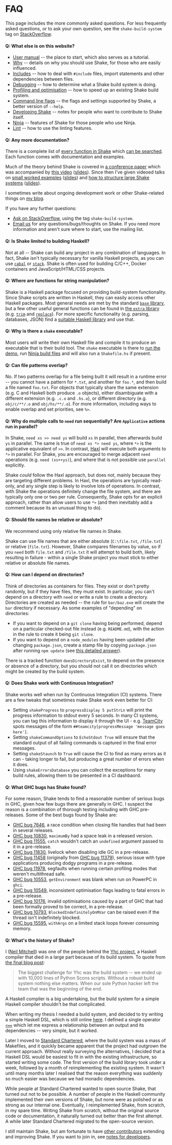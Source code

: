 # FAQ

This page includes the more commonly asked questions. For less frequently asked questions, or to ask your own question, see the `shake-build-system` tag on [StackOverflow](https://stackoverflow.com/questions/tagged/shake-build-system).

#### Q: What else is on this website?

* [User manual](Manual.md) -- the place to start, which also serves as a tutorial.
* [Why](Why.md) -- details on why you should use Shake, for those who are easily influenced.
* [Includes](Includes.md) -- how to deal with `#include` files, import statements and other dependencies between files.
* [Debugging](Debugging.md) -- how to determine what a Shake build system is doing.
* [Profiling and optimisation](Profiling.md) -- how to speed up an existing Shake build system.
* [Command line flags](CommandLine.md) -- the flags and settings supported by Shake, a better version of `--help`.
* [Developing Shake](Developing.md) -- notes for people who want to contribute to Shake itself.
* [Ninja](Ninja.md) -- features of Shake for those people who use Ninja.
* [Lint](Lint.md) -- how to use the linting features.

<!--
Shake is suitable for all sizes of build systems, from a simple C project to a huge cross-platform multi-language project. However, at different scales, different techniques tend to be applicable.
* [Small/simple build systems](Small.md#readme) -- some simpler build systems can be written as _forward_ build systems, without the need to explicitly think about dependencies or targets. Useful for getting started, relies on a tool to automatically track your dependencies.
* [Large frequently changing build systems](Large.md#readme) -- for large build systems, it is useful to split the build system interpreter and metadata apart, making changes to the Haskell build system comparatively rare.
-->

#### Q: Any more documentation?

There is a complete list of [every function in Shake](https://hackage.haskell.org/packages/archive/shake/latest/doc/html/Development-Shake.html) which [can be searched](https://hoogle.haskell.org/?package=shake). Each function comes with documentation and examples.

Much of the theory behind Shake is covered in [a conference paper](https://ndmitchell.com/downloads/paper-shake_before_building-10_sep_2012.pdf) which was accompanied by [this video](https://www.youtube.com/watch?v=xYCPpXVlqFM) ([slides](https://ndmitchell.com/downloads/slides-shake_before_building-10_sep_2012.pdf)). Since then I've given videoed talks on [small worked examples](https://www.infoq.com/presentations/shake) ([slides](https://ndmitchell.com/downloads/slides-building_stuff_with_shake-20_nov_2014.pdf)) and [how to structure large Shake systems](https://skillsmatter.com/skillscasts/6548-defining-your-own-build-system-with-shake) ([slides](https://ndmitchell.com/downloads/slides-defining_your_own_build_system_with_shake-09_oct_2015.pdf)).

I sometimes write about ongoing development work or other Shake-related things on [my blog](https://neilmitchell.blogspot.co.uk/search/label/shake).

If you have any further questions:

* [Ask on StackOverflow](https://stackoverflow.com/questions/tagged/shake-build-system), using the tag `shake-build-system`.
* [Email us](https://groups.google.com/forum/?fromgroups#!forum/shake-build-system) for any questions/bugs/thoughts on Shake. If you need more information and aren't sure where to start, use the mailing list.

#### Q: Is Shake limited to building Haskell?

Not at all -- Shake can build any project in any combination of languages. In fact, Shake isn't typically necessary for vanilla Haskell projects, as you can use [`cabal`](https://haskell.org/cabal) or [`stack`](https://haskellstack.org/). Shake is often used for building C/C++, Docker containers and JavaScript/HTML/CSS projects.

#### Q: Where are functions for string manipulation?

Shake is a Haskell package focused on providing build-system functionality. Since Shake scripts are written in Haskell, they can easily access other Haskell packages. Most general needs are met by the standard [`base` library](https://hackage.haskell.org/package/base), but a few other useful general functions can be found in [the `extra` library](https://hackage.haskell.org/package/extra) (e.g. [`trim`](https://hackage.haskell.org/package/extra/docs/Data-List-Extra.html#v:trim) and [`replace`](https://hackage.haskell.org/package/extra/docs/Data-List-Extra.html#v:replace)). For more specific functionality (e.g. parsing, databases, JSON) find a [suitable Haskell library](https://hackage.haskell.org/packages) and use that.

#### Q: Why is there a `shake` executable?

Most users will write their own Haskell file and compile it to produce an executable that is their build tool. The `shake` executable is there to [run the demo](Demo.md), run [Ninja build files](Ninja.md) and will also run a `Shakefile.hs` if present.

#### Q: Can file patterns overlap?

No. If two patterns overlap for a file being built it will result in a runtime error -- you cannot have a pattern for `*.txt`, and another for `foo.*`, and then build a file named `foo.txt`. For objects that typically share the same extension (e.g. C and Haskell both produce `.o` objects), either disambiguate with a different extension (e.g. `.c.o` and `.hs.o`), or different directory (e.g. `obj/c/**/.o` and `obj/hs/**/.o`). For more information, including ways to enable overlap and set priorities, see `%>`.

#### Q: Why do multiple calls to `need` run sequentially? Are `Applicative` actions run in parallel?

In Shake, `need xs >> need ys` will build `xs` in parallel, then afterwards build `ys` in parallel. The same is true of `need xs *> need ys`, where `*>` is the applicative equivalent of `>>`. In contrast, [Haxl](https://hackage.haskell.org/package/haxl) will execute both arguments to `*>` in parallel. For Shake, you are encouraged to merge adjacent `need` operations (e.g. `need (xs++ys)`), and where that is not possible use `parallel` explicitly.

Shake _could_ follow the Haxl approach, but does not, mainly because they are targeting different problems. In Haxl, the operations are typically read-only, and any single step is likely to involve lots of operations. In contrast, with Shake the operations definitely change the file system, and there are typically only one or two per rule. Consequently, Shake opts for an explicit approach, rather than allow users to use `*>` (and then inevitably add a comment because its an unusual thing to do).

#### Q: Should file names be relative or absolute?

We recommend using only relative file names in Shake.

Shake can use file names that are either absolute (`C:\file.txt`, `/file.txt`) or relative (`file.txt`). However, Shake compares filenames by value, so if you `need` both `file.txt` and `/file.txt` it will attempt to build both, likely resulting in failure - within a single Shake project you must stick to either relative or absolute file names.

#### Q: How can I depend on directories?

Think of directories as containers for files. They exist or don't pretty randomly, but if they have files, they must exist. In particular, you can't depend on a directory with `need` or write a rule to create a directory. Directories are created as needed -- the rule for `bar/baz.exe` will create the `bar` directory if necessary. As some examples of "depending" on directories:

* If you want to depend on a `git clone` having being performed, depend on a particular checked-out file instead (e.g. `README.md`), with the action in the rule to create it being `git clone`.
* If you want to depend on a `node_modules` having been updated after changing `package.json`, create a stamp file by copying `package.json` after running `npm update` (see [this detailed answer](https://stackoverflow.com/questions/35938956/haskell-shake-special-rule-for-building-directories)).

There is a tracked function `doesDirectoryExist`, to depend on the presence or absence of a directory, but you should not call it on directories which might be created by the build system.

#### Q: Does Shake work with Continuous Integration?

Shake works well when run by Continuous Integration (CI) systems. There are a few tweaks that sometimes make Shake work even better for CI:

* Setting `shakeProgress` to `progressDisplay 5 putStrLn` will print the progress information to stdout every 5 seconds. In many CI systems, you can tag this information to display it through the UI - e.g. [TeamCity](https://confluence.jetbrains.com/display/TCD9/Build+Script+Interaction+with+TeamCity#BuildScriptInteractionwithTeamCity-ReportingBuildProgress) spots messages of the form `##teamcity[progressMessage 'message goes here']`.
* Setting `shakeCommandOptions` to `EchoStdout True` will ensure that the standard output of all failing commands is captured in the final error messages.
* Setting `shakeStaunch` to `True` will cause the CI to find as many errors as it can - taking longer to fail, but producing a great number of errors when it does.
* Using `shakeErrorsDatabase` you can collect the exceptions for many build rules, allowing them to be presented in a CI dashbaord.

#### Q: What GHC bugs has Shake found?

For some reason, Shake tends to find a reasonable number of serious bugs in GHC, given how few bugs there are generally in GHC. I suspect the reason is a combination of thorough testing including with GHC pre-releases. Some of the best bugs found by Shake are:

* [GHC bug 7646](https://ghc.haskell.org/trac/ghc/ticket/7646), a race condition when closing file handles that had been in several releases.
* [GHC bug 10830](https://ghc.haskell.org/trac/ghc/ticket/10830), `maximumBy` had a space leak in a released version.
* [GHC bug 11555](https://ghc.haskell.org/trac/ghc/ticket/11555), `catch` wouldn't catch an `undefined` argument passed to it in a pre-release.
* [GHC bug 11830](https://ghc.haskell.org/trac/ghc/ticket/11830), livelock when disabling idle GC in a pre-release.
* [GHC bug 11458](https://ghc.haskell.org/trac/ghc/ticket/11458) (originally from [GHC bug 11379](https://ghc.haskell.org/trac/ghc/ticket/11379)), serious issue with type applications producing dodgy programs in a pre-release.
* [GHC bug 11978](https://ghc.haskell.org/trac/ghc/ticket/11978), segfaults when running certain profiling modes that weren't multithread safe.
* [GHC bug 10553](https://ghc.haskell.org/trac/ghc/ticket/10553), `getEnvironment` was blank when run on PowerPC in `ghci`.
* [GHC bug 10549](https://ghc.haskell.org/trac/ghc/ticket/10549), inconsistent optimisation flags leading to fatal errors in a pre-release.
* [GHC bug 10176](https://ghc.haskell.org/trac/ghc/ticket/10176), invalid optimisations caused by a part of GHC that had been formally proved to be correct, in a pre-release.
* [GHC bug 10793](https://ghc.haskell.org/trac/ghc/ticket/10793), `BlockedIndefinitelyOnMVar` can be raised even if the thread isn't indefinitely blocked.
* [GHC bug 15595](https://ghc.haskell.org/trac/ghc/ticket/15595), `withArgs` on a limited stack loops forever consuming memory.

#### Q: What's the history of Shake?

I ([Neil Mitchell](https://ndmitchell.com)) was one of the people behind the [Yhc project](https://www.haskell.org/haskellwiki/Yhc), a Haskell compiler that died in a large part because of its build system. To quote from [the final blog post](https://yhc06.blogspot.co.uk/2011/04/yhc-is-dead.html):

> The biggest challenge for Yhc was the build system -- we ended up with 10,000 lines of Python Scons scripts. Without a robust build system nothing else matters. When our sole Python hacker left the team that was the beginning of the end.

A Haskell compiler is a big undertaking, but the build system for a simple Haskell compiler shouldn't be that complicated.

When writing my thesis I needed a build system, and decided to try writing a simple Haskell DSL, which is still online [here](https://github.com/ndmitchell/thesis/blob/master/old/Main.hs). I defined a single operator [`<==`](https://github.com/ndmitchell/thesis/blob/master/old/Main.hs#L71) which let me express a relationship between an output and its dependencies -- very simple, but it worked.

Later I moved to [Standard Chartered](https://www.sc.com/), where the build system was a mass of Makefiles, and it quickly became apparent that the project had outgrown the current approach. Without really surveying the alternatives, I decided that a Haskell DSL would be easiest to fit in with the existing infrastructure, so started writing some code. The first version of the build library took under a week, followed by a month of reimplementing the existing system. It wasn't until many months later I realised that the reason everything was suddenly so much easier was because we had monadic dependencies.

While people at Standard Chartered wanted to open source Shake, that turned out not to be possible. A number of people in the Haskell community implemented their own versions of Shake, but none were as polished or as strong as our internal one. Eventually, I reimplemented Shake, from scratch, in my spare time. Writing Shake from scratch, without the original source code or documentation, it naturally turned out better than the first attempt. A while later Standard Chartered migrated to the open-source version.

I still maintain Shake, but am fortunate to have [other contributors](https://github.com/ndmitchell/shake/graphs) extending and improving Shake. If you want to join in, see [notes for developers](Developing.md).
